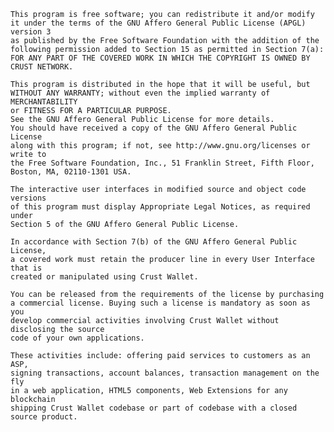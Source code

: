     This program is free software; you can redistribute it and/or modify
    it under the terms of the GNU Affero General Public License (APGL) version 3
    as published by the Free Software Foundation with the addition of the
    following permission added to Section 15 as permitted in Section 7(a):
    FOR ANY PART OF THE COVERED WORK IN WHICH THE COPYRIGHT IS OWNED BY
    CRUST NETWORK. 

    This program is distributed in the hope that it will be useful, but
    WITHOUT ANY WARRANTY; without even the implied warranty of MERCHANTABILITY
    or FITNESS FOR A PARTICULAR PURPOSE.
    See the GNU Affero General Public License for more details.
    You should have received a copy of the GNU Affero General Public License
    along with this program; if not, see http://www.gnu.org/licenses or write to
    the Free Software Foundation, Inc., 51 Franklin Street, Fifth Floor,
    Boston, MA, 02110-1301 USA.

    The interactive user interfaces in modified source and object code versions
    of this program must display Appropriate Legal Notices, as required under
    Section 5 of the GNU Affero General Public License.

    In accordance with Section 7(b) of the GNU Affero General Public License,
    a covered work must retain the producer line in every User Interface that is
    created or manipulated using Crust Wallet.

    You can be released from the requirements of the license by purchasing
    a commercial license. Buying such a license is mandatory as soon as you
    develop commercial activities involving Crust Wallet without disclosing the source
    code of your own applications.

    These activities include: offering paid services to customers as an ASP,
    signing transactions, account balances, transaction management on the fly
    in a web application, HTML5 components, Web Extensions for any blockchain
    shipping Crust Wallet codebase or part of codebase with a closed source product.

